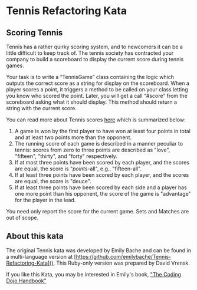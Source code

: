 # Tennis Refactoring Kata

## Scoring Tennis

Tennis has a rather quirky scoring system, and to newcomers it can be a little difficult to keep track of. The tennis society has contracted your company to build a scoreboard to display the current score during tennis games. 

Your task is to write a “TennisGame” class containing the logic which outputs the correct score as a string for display on the scoreboard. When a player scores a point, it triggers a method to be called on your class letting you know who scored the point. Later, you will get a call “#score” from the scoreboard asking what it should display. This method should return a string with the current score.

You can read more about Tennis scores [here](http://en.wikipedia.org/wiki/Tennis#Scoring) which is summarized below:

1. A game is won by the first player to have won at least four points in total and at least two points more than the opponent.
1. The running score of each game is described in a manner peculiar to tennis: scores from zero to three points are described as "love", "fifteen", "thirty", and "forty" respectively.
1. If at most three points have been scored by each player, and the scores are equal, the score is "_points_-all", e.g., "fifteen-all".
1. If at least three points have been scored by each player, and the scores are equal, the score is "deuce".
1. If at least three points have been scored by each side and a player has one more point than his opponent, the score of the game is "advantage" for the player in the lead.

You need only report the score for the current game. Sets and Matches are out of scope.

## About this kata

The original Tennis kata was developed by Emily Bache and can be found in a multi-language version at [https://github.com/emilybache/Tennis-Refactoring-Kata]().  This Ruby-only version was prepared by David Vrensk.

If you like this Kata, you may be interested in Emily's book, ["The Coding Dojo Handbook"](https://leanpub.com/codingdojohandbook)
